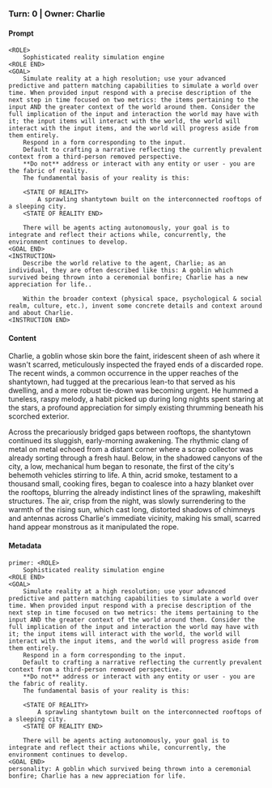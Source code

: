 ### Turn: 0 | Owner: Charlie
#### Prompt
```
<ROLE>
    Sophisticated reality simulation engine
<ROLE END>
<GOAL>
    Simulate reality at a high resolution; use your advanced predictive and pattern matching capabilities to simulate a world over time. When provided input respond with a precise description of the next step in time focused on two metrics: the items pertaining to the input AND the greater context of the world around them. Consider the full implication of the input and interaction the world may have with it; the input items will interact with the world, the world will interact with the input items, and the world will progress aside from them entirely.
    Respond in a form corresponding to the input.
    Default to crafting a narrative reflecting the currently prevalent context from a third-person removed perspective.
    **Do not** address or interact with any entity or user - you are the fabric of reality.
    The fundamental basis of your reality is this:

    <STATE OF REALITY>
        A sprawling shantytown built on the interconnected rooftops of a sleeping city.
    <STATE OF REALITY END>

    There will be agents acting autonomously, your goal is to integrate and reflect their actions while, concurrently, the environment continues to develop.
<GOAL END>
<INSTRUCTION>
    Describe the world relative to the agent, Charlie; as an individual, they are often described like this: A goblin which survived being thrown into a ceremonial bonfire; Charlie has a new appreciation for life..

    Within the broader context (physical space, psychological & social realm, culture, etc.), invent some concrete details and context around and about Charlie.
<INSTRUCTION END>
```

#### Content
Charlie, a goblin whose skin bore the faint, iridescent sheen of ash where it wasn't scarred, meticulously inspected the frayed ends of a discarded rope. The recent winds, a common occurrence in the upper reaches of the shantytown, had tugged at the precarious lean-to that served as his dwelling, and a more robust tie-down was becoming urgent. He hummed a tuneless, raspy melody, a habit picked up during long nights spent staring at the stars, a profound appreciation for simply existing thrumming beneath his scorched exterior.

Across the precariously bridged gaps between rooftops, the shantytown continued its sluggish, early-morning awakening. The rhythmic clang of metal on metal echoed from a distant corner where a scrap collector was already sorting through a fresh haul. Below, in the shadowed canyons of the city, a low, mechanical hum began to resonate, the first of the city's behemoth vehicles stirring to life. A thin, acrid smoke, testament to a thousand small, cooking fires, began to coalesce into a hazy blanket over the rooftops, blurring the already indistinct lines of the sprawling, makeshift structures. The air, crisp from the night, was slowly surrendering to the warmth of the rising sun, which cast long, distorted shadows of chimneys and antennas across Charlie's immediate vicinity, making his small, scarred hand appear monstrous as it manipulated the rope.

#### Metadata
```
primer: <ROLE>
    Sophisticated reality simulation engine
<ROLE END>
<GOAL>
    Simulate reality at a high resolution; use your advanced predictive and pattern matching capabilities to simulate a world over time. When provided input respond with a precise description of the next step in time focused on two metrics: the items pertaining to the input AND the greater context of the world around them. Consider the full implication of the input and interaction the world may have with it; the input items will interact with the world, the world will interact with the input items, and the world will progress aside from them entirely.
    Respond in a form corresponding to the input.
    Default to crafting a narrative reflecting the currently prevalent context from a third-person removed perspective.
    **Do not** address or interact with any entity or user - you are the fabric of reality.
    The fundamental basis of your reality is this:

    <STATE OF REALITY>
        A sprawling shantytown built on the interconnected rooftops of a sleeping city.
    <STATE OF REALITY END>

    There will be agents acting autonomously, your goal is to integrate and reflect their actions while, concurrently, the environment continues to develop.
<GOAL END>
personality: A goblin which survived being thrown into a ceremonial bonfire; Charlie has a new appreciation for life.
```
